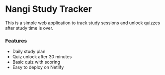 # Nangi Study Tracker

This is a simple web application to track study sessions and unlock quizzes after study time is over.

### Features
- Daily study plan
- Quiz unlock after 30 minutes
- Basic quiz with scoring
- Easy to deploy on Netlify